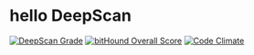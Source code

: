 # hello DeepScan
[![DeepScan Grade](http://80761862.ngrok.io/api/projects/496/branches/373/badge/grade.svg)](http://dev.deepscan.io:5001/lite/#view=project&pid=496&bid=373)
[![bitHound Overall Score](https://www.bithound.io/github/deepscanDemo/hello/badges/score.svg)](https://www.bithound.io/github/deepscanDemo/hello)
[![Code Climate](https://codeclimate.com/github/deepscanDemo/hello/badges/gpa.svg)](https://codeclimate.com/github/deepscanDemo/hello)

